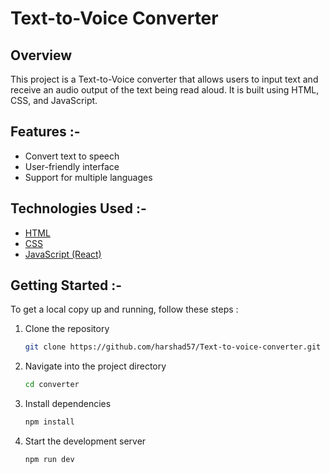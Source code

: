 # Text-to-Voice Converter

## Overview
This project is a Text-to-Voice converter that allows users to input text and receive an audio output of the text being read aloud. It is built using HTML, CSS, and JavaScript.

## Features :-
- Convert text to speech
- User-friendly interface
- Support for multiple languages

## Technologies Used :-
- [HTML](index.html)
- [CSS](src/index.css)
- [JavaScript (React)](src/App.jsx)

## Getting Started :-

To get a local copy up and running, follow these steps :

1. Clone the repository
   ```bash
   git clone https://github.com/harshad57/Text-to-voice-converter.git

2. Navigate into the project directory
   ```bash
   cd converter

3. Install dependencies
   ```bash 
   npm install

4. Start the development server
   ```bash
   npm run dev

